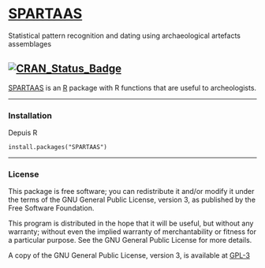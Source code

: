 # [SPARTAAS](https://spartaas.frama.io/r-package/index.html)
Statistical pattern recognition and dating using archaeological artefacts assemblages

[![CRAN_Status_Badge](https://www.r-pkg.org/badges/version/SPARTAAS)](https://cran.r-project.org/package=SPARTAAS)
---

[SPARTAAS](https://spartaas.gitpages.huma-num.fr/r-package/index.html) is an [R](https://www.r-project.org) package with R functions that are
useful to archeologists.

---

### Installation

Depuis R

```
install.packages("SPARTAAS")
```

---

### License

This package is free software; you can redistribute it and/or modify it
under the terms of the GNU General Public License, version 3, as
published by the Free Software Foundation.

This program is distributed in the hope that it will be useful, but
without any warranty; without even the implied warranty of
merchantability or fitness for a particular purpose.  See the GNU
General Public License for more details.

A copy of the GNU General Public License, version 3, is available at [GPL-3](https://www.r-project.org/Licenses/GPL-3)